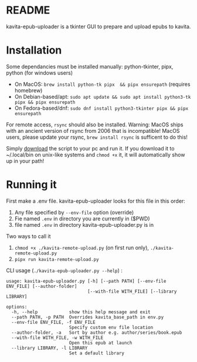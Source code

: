 # README
kavita-epub-uploader is a tkinter GUI to prepare and upload epubs to kavita.


# Installation
Some dependancies must be installed manually: python-tkinter, pipx, python (for windows users)
- On MacOS: `brew install python-tk pipx  && pipx ensurepath` (requires homebrew) 
- On Debian-based/apt: `sudo apt update && sudo apt install python3-tk pipx && pipx ensurepath`
- On Fedora-based/dnf: `sudo dnf install python3-tkinter pipx && pipx ensurepath`

For remote access, `rsync` should also be installed.
Warning: MacOS ships with an ancient version of rsync from 2006 that is incompatible!
MacOS users, please update your rsync, `brew install rsync` is sufficent to do this!

Simply [download](https://raw.githubusercontent.com/deafmute1/misc-scripts/main/kavita-remote-upload/kavita-epub-uploader.py) the script to your pc and run it. If you download it to ~/.local/bin on unix-like systems and `chmod +x` it, it will automatically show up in your path!

# Running it
First make a .env file. kavita-epub-uploader looks for this file in this order:
1. Any file specified by `--env-file` option (override)
2. Fie named `.env` in directory you are currently in ($PWD)
3. file named `.env` in directory kavita-epub-uploader.py is in 

Two ways to call it
1. `chmod +x ./kavita-remote-upload.py` (on first run only), `./kavita-remote-upload.py` 
2. `pipx run kavita-remote-upload.py`

CLI usage (`./kavita-epub-uploader.py --help`) :
```
usage: kavita-epub-uploader.py [-h] [--path PATH] [--env-file ENV_FILE] [--author-folder]
                               [--with-file WITH_FILE] [--library LIBRARY]

options:
  -h, --help            show this help message and exit
  --path PATH, -p PATH  Overrides kavita_base_path in env.py
  --env-file ENV_FILE, -f ENV_FILE
                        Specify custom env file location
  --author-folder, -a   Sort by author e.g. author/series/book.epub
  --with-file WITH_FILE, -w WITH_FILE
                        Open this epub at launch
  --library LIBRARY, -l LIBRARY
                        Set a default library
```